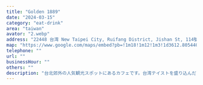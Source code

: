 ```yaml
---
title: "Golden 1889"
date: "2024-03-15"
category: "eat-drink"
area: "taiwan"
avator: "2.webp"
address: "22448 台湾 New Taipei City, Ruifang District, Jishan St, 114號No.114, Jishan St. Ruifang Dist224"
map: "https://www.google.com/maps/embed?pb=!1m18!1m12!1m3!1d3612.805440421292!2d121.84127321023449!3d25.108446535198386!2m3!1f0!2f0!3f0!3m2!1i1024!2i768!4f13.1!3m3!1m2!1s0x345d4563289a8c9b%3A0x4db15cdb8eacdd97!2z6I-T54GvIEdvbGRlbiAxODg5!5e0!3m2!1sja!2sjp!4v1710571720480!5m2!1sja!2sjp"
telephone: ""
url: ""
businessHour: ""
others: ""
description: "台北郊外の人気観光スポットにあるカフェです。台湾テイストを盛り込んだクレープや、流行りの創作かき氷が頂けます。"
---
```

